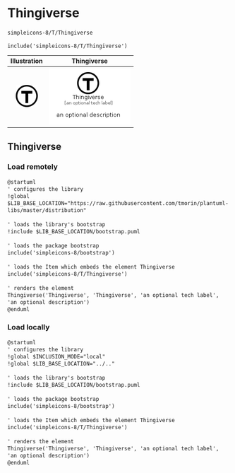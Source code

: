 # Thingiverse


```text
simpleicons-8/T/Thingiverse
```

```text
include('simpleicons-8/T/Thingiverse')
```



| Illustration | Thingiverse |
| :---: | :---: |
| ![illustration for Illustration](../../simpleicons-8/T/Thingiverse.png) | ![illustration for Thingiverse](../../simpleicons-8/T/Thingiverse.Local.png) |




## Thingiverse

### Load remotely
```plantuml
@startuml
' configures the library
!global $LIB_BASE_LOCATION="https://raw.githubusercontent.com/tmorin/plantuml-libs/master/distribution"

' loads the library's bootstrap
!include $LIB_BASE_LOCATION/bootstrap.puml

' loads the package bootstrap
include('simpleicons-8/bootstrap')

' loads the Item which embeds the element Thingiverse
include('simpleicons-8/T/Thingiverse')

' renders the element
Thingiverse('Thingiverse', 'Thingiverse', 'an optional tech label', 'an optional description')
@enduml
```

### Load locally
```plantuml
@startuml
' configures the library
!global $INCLUSION_MODE="local"
!global $LIB_BASE_LOCATION="../.."

' loads the library's bootstrap
!include $LIB_BASE_LOCATION/bootstrap.puml

' loads the package bootstrap
include('simpleicons-8/bootstrap')

' loads the Item which embeds the element Thingiverse
include('simpleicons-8/T/Thingiverse')

' renders the element
Thingiverse('Thingiverse', 'Thingiverse', 'an optional tech label', 'an optional description')
@enduml
```

